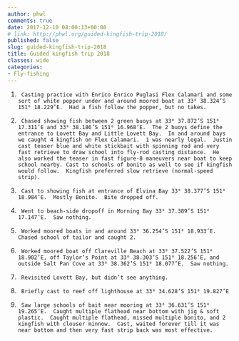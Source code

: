 ```yaml
---
author: phwl
comments: true
date: 2017-12-10 08:00:13+00:00
# link: http://phwl.org/guided-kingfish-trip-2018/
published: false
slug: guided-kingfish-trip-2018
title: Guided kingfish trip 2018
classes: wide
categories:
- Fly-fishing
---
```


1)      Casting practice with Enrico Enrico Puglasi Flex Calamari and some sort of white popper under and around moored boat at 33⁰ 38.324’S 151⁰ 18.229’E.  Had a fish follow the popper, but no takes.
2)      Chased showing fish between 2 green buoys at 33⁰ 37.872’S 151⁰ 17.311’E and 33⁰ 38.186’S 151⁰ 16.968’E.  The 2 buoys define the entrance to Lovett Bay and Little Lovett Bay.  In and around bays we caught 4 kingfish on Flex Calamari.  1 was nearly legal.  Justin cast teaser blue and white stickbait with spinning rod and very fast retrieve to draw school into fly-rod casting distance.  He also worked the teaser in fast figure-8 maneuvers near boat to keep school nearby. Cast to schools of bonito as well to see if kingfish would follow.  Kingfish preferred slow retrieve (normal-speed strip).
3)      Cast to showing fish at entrance of Elvina Bay 33⁰ 38.377’S 151⁰ 18.984’E.  Mostly Bonito.  Bite dropped off.
4)      Went to beach-side dropoff in Morning Bay 33⁰ 37.389’S 151⁰ 17.147’E.  Saw nothing.
5)      Worked moored boats in and around 33⁰ 36.254’S 151⁰ 18.933’E.  Chased school of tailor and caught 2.
6)      Worked moored boat off Clareville Beach at 33⁰ 37.522’S 151⁰ 18.902’E, off Taylor’s Point at 33⁰ 38.303’S 151⁰ 18.256’E, and outside Salt Pan Cove at 33⁰ 38.362’S 151⁰ 18.077’E.  Saw nothing.
7)      Revisited Lovett Bay, but didn’t see anything.
8)      Briefly cast to reef off lighthouse at 33⁰ 34.628’S 151⁰ 19.827’E
9)      Saw large schools of bait near mooring at 33⁰ 36.631’S 151⁰ 19.265’E.  Caught multiple flathead near bottom with jig & soft plastic.  Caught multiple flathead, missed multiple bonito, and 2 kingfish with clouser minnow.  Cast, waited forever till it was near bottom and then very fast strip back was most effective.
